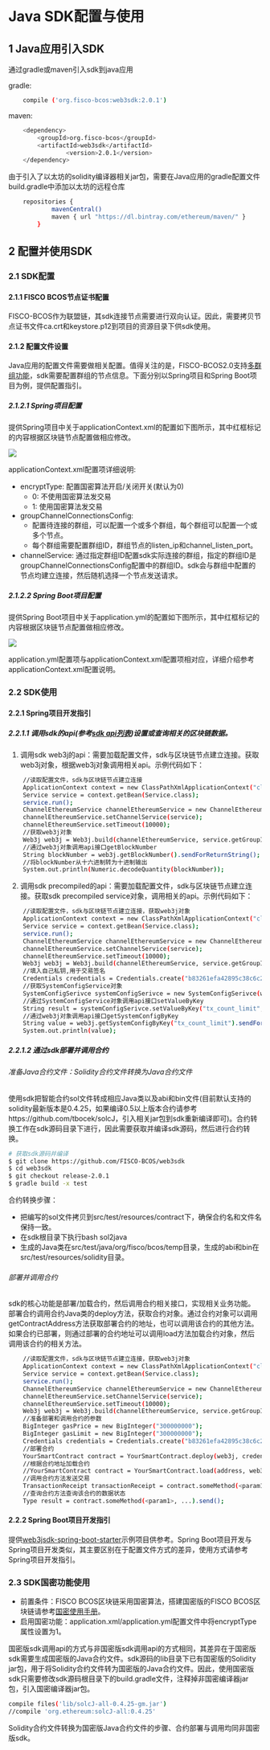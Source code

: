# Java SDK配置与使用

## 1 Java应用引入SDK

   通过gradle或maven引入sdk到java应用

   gradle:
```bash
	compile ('org.fisco-bcos:web3sdk:2.0.1')
```
   maven:
```bash
	<dependency>
   		<groupId>org.fisco-bcos</groupId>
   		<artifactId>web3sdk</artifactId>
                <version>2.0.1</version>
	</dependency>
```
由于引入了以太坊的solidity编译器相关jar包，需要在Java应用的gradle配置文件build.gradle中添加以太坊的远程仓库

```bash
    repositories {
            mavenCentral()
            maven { url "https://dl.bintray.com/ethereum/maven/" }
        }
```
## 2 配置并使用SDK

### 2.1 SDK配置
#### 2.1.1 FISCO BCOS节点证书配置
FISCO-BCOS作为联盟链，其sdk连接节点需要进行双向认证。因此，需要拷贝节点证书文件ca.crt和keystore.p12到项目的资源目录下供sdk使用。

#### 2.1.2 配置文件设置
Java应用的配置文件需要做相关配置。值得关注的是，FISCO-BCOS2.0支持[多群组功能](../design/architecture/group.md)，sdk需要配置群组的节点信息。下面分别以Spring项目和Spring Boot项目为例，提供配置指引。

##### 2.1.2.1 Spring项目配置
提供Spring项目中关于applicationContext.xml的配置如下图所示，其中红框标记的内容根据区块链节点配置做相应修改。

![](../../images/sdk/sdk_xml.png)

applicationContext.xml配置项详细说明:
- encryptType: 配置国密算法开启/关闭开关(默认为0)                                      
  - 0: 不使用国密算法发交易                                                        
  - 1: 使用国密算法发交易
- groupChannelConnectionsConfig: 
  - 配置待连接的群组，可以配置一个或多个群组，每个群组可以配置一个或多个节点。    
  - 每个群组需要配置群组ID，群组节点的listen_ip和channel_listen_port。
- channelService: 通过指定群组ID配置sdk实际连接的群组，指定的群组ID是groupChannelConnectionsConfig配置中的群组ID。sdk会与群组中配置的节点均建立连接，然后随机选择一个节点发送请求。

##### 2.1.2.2 Spring Boot项目配置
提供Spring Boot项目中关于application.yml的配置如下图所示，其中红框标记的内容根据区块链节点配置做相应修改。

![](../../images/sdk/sdk_yml.png)

application.yml配置项与applicationContext.xml配置项相对应，详细介绍参考applicationContext.xml配置说明。

### 2.2 SDK使用 

#### 2.2.1 Spring项目开发指引
##### 2.2.1.1 调用sdk的api(参考[sdk api列表](./api.md))设置或查询相关的区块链数据。
1) 调用sdk web3j的api：需要加载配置文件，sdk与区块链节点建立连接。获取web3j对象，根据web3j对象调用相关api。示例代码如下：
```bash
    //读取配置文件，sdk与区块链节点建立连接
    ApplicationContext context = new ClassPathXmlApplicationContext("classpath:applicationContext.xml");
    Service service = context.getBean(Service.class);
    service.run(); 
    ChannelEthereumService channelEthereumService = new ChannelEthereumService();
    channelEthereumService.setChannelService(service);
    channelEthereumService.setTimeout(10000);
    //获取web3j对象
    Web3j web3j = Web3j.build(channelEthereumService, service.getGroupId());
    //通过web3j对象调用api接口getBlockNumber
    String blockNumber = web3j.getBlockNumber().sendForReturnString();
    //将blockNumber从十六进制转为十进制输出
    System.out.println(Numeric.decodeQuantity(blockNumber));
```
2) 调用sdk precompiled的api：需要加载配置文件，sdk与区块链节点建立连接。获取sdk precompiled service对象，调用相关的api。示例代码如下：
```bash
    //读取配置文件，sdk与区块链节点建立连接，获取web3j对象
    ApplicationContext context = new ClassPathXmlApplicationContext("classpath:applicationContext.xml");
    Service service = context.getBean(Service.class);
    service.run(); 
    ChannelEthereumService channelEthereumService = new ChannelEthereumService();
    channelEthereumService.setChannelService(service);
    channelEthereumService.setTimeout(10000);
    Web3j web3j = Web3j.build(channelEthereumService, service.getGroupId());
    //填入自己私钥,用于交易签名
    Credentials credentials = Credentials.create("b83261efa42895c38c6c2364ca878f43e77f3cddbc922bf57d0d48070f79feb6"); 
    //获取SystemConfigService对象
    SystemConfigSerivce systemConfigSerivce = new SystemConfigSerivce(web3j, credentials);
    //通过SystemConfigService对象调用api接口setValueByKey
    String result = systemConfigSerivce.setValueByKey("tx_count_limit", "2000");
    //通过web3j对象调用api接口getSystemConfigByKey
    String value = web3j.getSystemConfigByKey("tx_count_limit").sendForReturnString();
    System.out.println(value);
```

##### 2.2.1.2 通过sdk部署并调用合约
###### 准备Java合约文件：Solidity合约文件转换为Java合约文件
使用sdk把智能合约sol文件转成相应Java类以及abi和bin文件(目前默认支持的solidity最新版本是0.4.25，如果编译0.5以上版本合约请参考https://github.com/tbocek/solcJ，引入相关jar包到sdk重新编译即可)。合约转换工作在sdk源码目录下进行，因此需要获取并编译sdk源码，然后进行合约转换。

```bash 
# 获取sdk源码并编译
$ git clone https://github.com/FISCO-BCOS/web3sdk
$ cd web3sdk
$ git checkout release-2.0.1
$ gradle build -x test
```
合约转换步骤：
- 把编写的sol文件拷贝到src/test/resources/contract下，确保合约名和文件名保持一致。
- 在sdk根目录下执行bash sol2java
- 生成的Java类在src/test/java/org/fisco/bcos/temp目录，生成的abi和bin在src/test/resources/solidity目录。

###### 部署并调用合约
sdk的核心功能是部署/加载合约，然后调用合约相关接口，实现相关业务功能。部署合约调用合约Java类的deploy方法，获取合约对象。通过合约对象可以调用getContractAddress方法获取部署合约的地址，也可以调用该合约的其他方法。如果合约已部署，则通过部署的合约地址可以调用load方法加载合约对象，然后调用该合约的相关方法。
```bash
    //读取配置文件，sdk与区块链节点建立连接，获取web3j对象
    ApplicationContext context = new ClassPathXmlApplicationContext("classpath:applicationContext.xml");
    Service service = context.getBean(Service.class);
    service.run(); 
    ChannelEthereumService channelEthereumService = new ChannelEthereumService();
    channelEthereumService.setChannelService(service);
    channelEthereumService.setTimeout(10000);
    Web3j web3j = Web3j.build(channelEthereumService, service.getGroupId());
    //准备部署和调用合约的参数
    BigInteger gasPrice = new BigInteger("300000000");
    BigInteger gasLimit = new BigInteger("300000000");
    Credentials credentials = Credentials.create("b83261efa42895c38c6c2364ca878f43e77f3cddbc922bf57d0d48070f79feb6");
    //部署合约 
    YourSmartContract contract = YourSmartContract.deploy(web3j, credentials, new StaticGasProvider(gasPrice, gasLimit)).send();
    //根据合约地址加载合约
    //YourSmartContract contract = YourSmartContract.load(address, web3j, credentials, new StaticGasProvider(gasPrice, gasLimit)); 
    //调用合约方法发送交易
    TransactionReceipt transactionReceipt = contract.someMethod(<param1>, ...).send(); 
    //查询合约方法查询该合约的数据状态
    Type result = contract.someMethod(<param1>, ...).send(); 
```
#### 2.2.2 Spring Boot项目开发指引
提供[web3jsdk-spring-boot-starter](https://github.com/yanyanho/web3jsdk-spring-boot-starter)示例项目供参考。Spring Boot项目开发与Spring项目开发类似，其主要区别在于配置文件方式的差异，使用方式请参考Spring项目开发指引。

### 2.3 SDK国密功能使用
- 前置条件：FISCO BCOS区块链采用国密算法，搭建国密版的FISCO BCOS区块链请参考[国密使用手册](../manual/guomi.md)。
- 启用国密功能：application.xml/application.yml配置文件中将encryptType属性设置为1。

国密版sdk调用api的方式与非国密版sdk调用api的方式相同，其差异在于国密版sdk需要生成国密版的Java合约文件。sdk源码的lib目录下已有国密版的Solidity jar包，用于将Solidity合约文件转为国密版的Java合约文件。因此，使用国密版sdk只需要修改sdk源码根目录下的build.gradle文件，注释掉非国密编译器jar包，引入国密编译器jar包。
```bash
compile files('lib/solcJ-all-0.4.25-gm.jar')
//compile 'org.ethereum:solcJ-all:0.4.25'
```
Solidity合约文件转换为国密版Java合约文件的步骤、合约部署与调用均同非国密版sdk。
